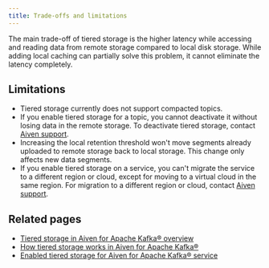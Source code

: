 ```yaml
---
title: Trade-offs and limitations
---
```


The main trade-off of tiered storage is the higher latency while
accessing and reading data from remote storage compared to local disk
storage. While adding local caching can partially solve this problem, it
cannot eliminate the latency completely.

## Limitations

-   Tiered storage currently does not support compacted topics.
-   If you enable tiered storage for a topic, you cannot deactivate it
    without losing data in the remote storage. To deactivate tiered
    storage, contact [Aiven support](mailto:support@aiven.io).
-   Increasing the local retention threshold won't move segments
    already uploaded to remote storage back to local storage. This
    change only affects new data segments.
-   If you enable tiered storage on a service, you can't migrate the
    service to a different region or cloud, except for moving to a
    virtual cloud in the same region. For migration to a different
    region or cloud, contact [Aiven support](mailto:support@aiven.io).

## Related pages

-   [Tiered storage in Aiven for Apache Kafka® overview](/docs/products/kafka/concepts/kafka-tiered-storage)
-   [How tiered storage works in Aiven for Apache Kafka®](/docs/products/kafka/concepts/tiered-storage-how-it-works)
-   [Enabled tiered storage for Aiven for Apache Kafka® service](/docs/products/kafka/howto/enable-kafka-tiered-storage)
